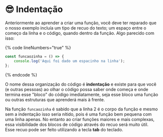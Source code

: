 # 😎 Indentação

Anteriormente ao aprender a criar uma função, você deve ter reparado que o nosso exemplo incluía um tipo de recuo do texto; um espaço entre o começo da linha e o código, quando dentro da função. Algo parecido com isso:

{% code lineNumbers="true" %}
```javascript
const funcaozinha = () => {
    console.log('Aqui foi dado um espacinho na linha');
};
```
{% endcode %}

O nome dessa organização do código é **indentação** e existe para que você (e outras pessoas) ao olhar o código possa saber onde começa e onde termina esse "bloco" do código imediatamente, seja esse bloco uma função ou outras estruturas que aprenderá mais à frente.

Na função `funcaozinha` é sabido que a linha 2 é o corpo da função e mesmo sem a indentação isso seria nítido, pois é uma função bem pequena com uma linha apenas. No entanto ao criar funções maiores e mais complexas, essa visibilidade dos blocos de código através do recuo será muito útil. Esse recuo pode ser feito utilizando a tecla **tab** do teclado.
